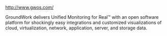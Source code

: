 http://www.gwos.com/

GroundWork delivers Unified Monitoring for Real™ with an open software platform for shockingly easy integrations and customized visualizations of cloud, virtualization, network, application, server, and storage data.
